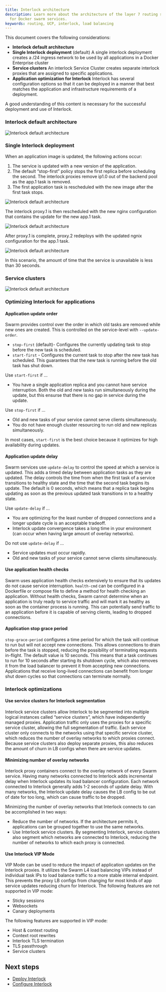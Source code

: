 ```yaml
---
title: Interlock architecture
description: Learn more about the architecture of the layer 7 routing solution
  for Docker swarm services.
keywords: routing, UCP, interlock, load balancing
---
```


This document covers the following considerations:

- **Interlock default architecture**
- **Single Interlock deployment** (default)
    A single interlock deployment creates a /24 ingress network to be used by all applications in a Docker Enterprise cluster
- **Service clusters**
    An interlock Service Cluster creates separate interlock proxies that are assigned to specific applications.
- **Application optimization for Interlock**
    Interlock has several configuration options so that it can be deployed in a manner that best matches the application and infrastructure requirements of a deployment. 

A good understanding of this content is necessary for the successful deployment and use of Interlock.  

### Interlock default architecture

![Interlock default architecture](../images/architecture-1.png)

### Single Interlock deployment

When an application image is updated, the following actions occur:

1. The service is updated with a new version of the application.
2. The default “stop-first” policy stops the first replica before scheduling the second. The interlock proxies remove ip1.0 out of the backend pool as the app.1 task is removed.
3. The first application task is rescheduled with the new image after the first task stops. 

![Interlock default architecture](../images/single-interlock-deploy.png)

The interlock proxy.1 is then rescheduled with the new nginx configuration that contains the update for the new app.1 task.

![Interlock default architecture](../images/single-interlock-deploy-2.png)

After proxy.1 is complete, proxy.2 redeploys with the updated ngnix configuration for the app.1 task.

![Interlock default architecture](../images/single-interlock-deploy-3.png)

In this scenario, the amount of time that the service is unavailable is less than 30 seconds.
 
### Service clusters

![Interlock default architecture](../images/service-clusters.png)

### Optimizing Interlock for applications

#### Application update order
Swarm provides control over the order in which old tasks are removed while new ones are created. This is controlled on the service-level with `--update-order`.

- `stop-first` (default)- Configures the currently updating task to stop before the new task is scheduled.
- `start-first` - Configures the current task to stop after the new task has scheduled. This guarantees that the new task is running before the old task has shut down.

Use `start-first` if …

- You have a single application replica and you cannot have service interruption. Both the old and new tasks run simultaneously during the update, but this ensurse that there is no gap in service during the update.

Use `stop-first` if …

- Old and new tasks of your service cannot serve clients simultaneously.
- You do not have enough cluster resourcing to run old and new replicas simultaneously.

In most cases,  `start-first` is the best choice because it optimizes for high availability during updates. 

#### Application update delay
Swarm services use `update-delay` to control the speed at which a service is updated. This adds a timed delay between application tasks as they are updated. The delay controls the time from when the first task of a service transitions to healthy state and the time that the second task begins its update. The default is 0 seconds, which means that a replica task begins updating as soon as the previous updated task transitions in to a healthy state. 

Use `update-delay` if …

- You are optimizing for the least number of dropped connections and a longer update cycle is an acceptable tradeoff.
- Interlock update convergence takes a long time in your environment (can occur when having large amount of overlay networks). 

Do not use `update-delay` if …

- Service updates must occur rapidly.
 - Old and new tasks of your service cannot serve clients simultaneously.

#### Use application health checks
Swarm uses application health checks extensively to ensure that its updates do not cause service interruption. `health-cmd` can be configured in a Dockerfile or compose file to define a method for health checking an application. Without health checks, Swarm cannot determine when an application is truly ready to service traffic and will mark it as healthy as soon as the container process is running. This can potentially send traffic to an application before it is capable of serving clients, leading to dropped connections.

#### Application stop grace period
`stop-grace-period` configures a time period for which the task will continue to run but will not accept new connections. This allows connections to drain before the task is stopped, reducing the possibility of terminating requests in-flight. The default value is 10 seconds. This means that a task continues to run for 10 seconds after starting its shutdown cycle, which also removes it from the load balancer to prevent it from accepting new connections. Applications that receive long-lived connections can benefit from longer shut down cycles so that connections can terminate normally.

### Interlock optimizations

#### Use service clusters for Interlock segmentation
Interlock service clusters allow Interlock to be segmented into multiple logical instances called “service clusters”, which have independently managed proxies. Application traffic only uses the proxies for a specific service cluster, allowing the full segmentation of traffic. Each service cluster only connects to the networks using that specific service cluster, which reduces the number of overlay networks to which proxies connect. Because service clusters also deploy separate proxies, this also reduces the amount of churn in LB configs when there are service updates.

#### Minimizing number of overlay networks
Interlock proxy containers connect to the overlay network of every Swarm service. Having many networks connected to Interlock adds incremental delay when Interlock updates its load balancer configuration. Each network connected to Interlock generally adds 1-2 seconds of update delay. With many networks, the Interlock update delay causes the LB config to be out of date for too long, which can cause traffic to be dropped. 

Minimizing the number of overlay networks that Interlock connects to can be accomplished in two ways:

- Reduce the number of networks. If the architecture permits it, applications can be grouped together to use the same networks.
- Use Interlock service clusters. By segmenting Interlock, service clusters also segment which networks are connected to Interlock, reducing the number of networks to which each proxy is connected.

#### Use Interlock VIP Mode
VIP Mode can be used to reduce the impact of application updates on the Interlock proxies. It utilizes the Swarm L4 load balancing VIPs instead of individual task IPs to load balance traffic to a more stable internal endpoint. This prevents the proxy LB configs from changing for most kinds of app service updates reducing churn for Interlock. The following features are not supported in VIP mode:

- Sticky sessions
- Websockets
- Canary deployments

The following features are supported in VIP mode:

- Host & context routing
- Context root rewrites
- Interlock TLS termination
- TLS passthrough
- Service clusters

## Next steps

- [Deploy Interlock](deploy/index.md)
- [Configure Interlock](config/index.md)
